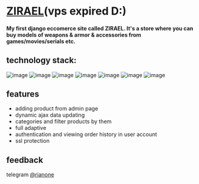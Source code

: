 # [ZIRAEL](https://zirael.shop/)(vps expired D:)

#### My first django eccomerce site called ZIRAEL. It's a store where you can buy models of weapons & armor & accessories from games/movies/serials etc.

## technology stack:
![image](https://img.shields.io/badge/Python-FFD43B?style=for-the-badge&logo=python&logoColor=blue)
![image](https://img.shields.io/badge/Django-092E20?style=for-the-badge&logo=django&logoColor=green)
![image](https://img.shields.io/badge/SQLite-07405E?style=for-the-badge&logo=sqlite&logoColor=white)
![image](https://img.shields.io/badge/HTML5-E34F26?style=for-the-badge&logo=html5&logoColor=white)
![image](https://img.shields.io/badge/CSS3-1572B6?style=for-the-badge&logo=css3&logoColor=white)
![image](https://img.shields.io/badge/JavaScript-323330?style=for-the-badge&logo=javascript&logoColor=F7DF1E)
![image](https://img.shields.io/badge/Nginx-009639?style=for-the-badge&logo=nginx&logoColor=white)

## features
- adding product from admin page
- dynamic ajax data updating
- categories and filter products by them
- full adaptive
- authentication and viewing order history in user account
- ssl protection

## feedback
telegram [@rianone](https://t.me/rianone)
